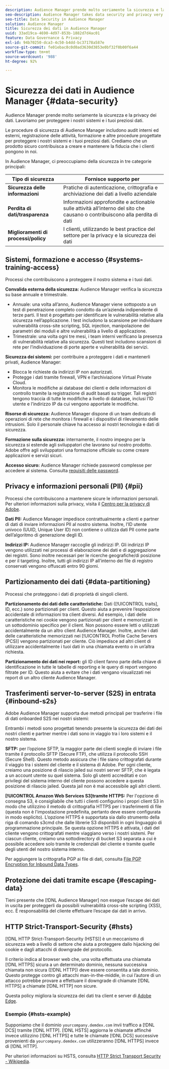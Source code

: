 ```yaml
---
description: Audience Manager prende molto seriamente la sicurezza e la privacy dei dati. Lavoriamo per proteggere i nostri sistemi e i tuoi preziosi dati.
seo-description: Audience Manager takes data security and privacy very seriously. We work to keep our systems secure and protect your valuable data.
seo-title: Data Security in Audience Manager
solution: Audience Manager
title: Sicurezza dei dati in Audience Manager
uuid: 33ad19ca-4690-4d97-853b-1882d7d4ac01
feature: Data Governance & Privacy
exl-id: 94b70250-dca3-4c50-b4dd-bc37178a587e
source-git-commit: fe01ebac8c0d0ad3630d3853e0bf32f0b00f6a44
workflow-type: tm+mt
source-wordcount: '988'
ht-degree: 92%

---
```


# Sicurezza dei dati in Audience Manager {#data-security}

Audience Manager prende molto seriamente la sicurezza e la privacy dei dati. Lavoriamo per proteggere i nostri sistemi e i tuoi preziosi dati.

Le procedure di sicurezza di Audience Manager includono audit interni ed esterni, registrazione delle attività, formazione e altre procedure progettate per proteggere i nostri sistemi e i tuoi preziosi dati. Crediamo che un prodotto sicuro contribuisca a creare e mantenere la fiducia che i clienti pongono in noi.

In Audience Manager, ci preoccupiamo della sicurezza in tre categorie principali:

| Tipo di sicurezza | Fornisce supporto per |
|---|---|
| **Sicurezza delle informazioni** | Pratiche di autenticazione, crittografia e archiviazione dei dati a livello aziendale |
| **Perdita di dati/trasparenza** | Informazioni approfondite e actionable sulle attività all’interno del sito che causano o contribuiscono alla perdita di dati |
| **Miglioramenti di processi/policy** | I clienti, utilizzando le best practice del settore per la privacy e la sicurezza dei dati |

## Sistemi, formazione e accesso {#systems-training-access}

Processi che contribuiscono a proteggere il nostro sistema e i tuoi dati.

**Convalida esterna della sicurezza:** Audience Manager verifica la sicurezza su base annuale e trimestrale.

* Annuale: una volta all’anno, Audience Manager viene sottoposto a un test di penetrazione completo condotto da un’azienda indipendente di terze parti. Il test è progettato per identificare le vulnerabilità relative alla sicurezza nell’applicazione. I test includono la scansione per individuare vulnerabilità cross-site scripting, SQL injection, manipolazione dei parametri dei moduli e altre vulnerabilità a livello di applicazione.
* Trimestrale: una volta ogni tre mesi, i team interni verificano la presenza di vulnerabilità relative alla sicurezza. Questi test includono scansioni di rete per l’individuazione di porte aperte e vulnerabilità dei servizi.

**Sicurezza dei sistemi:** per contribuire a proteggere i dati e mantenerli privati, Audience Manager:

* Blocca le richieste da indirizzi IP non autorizzati.
* Protegge i dati tramite firewall, VPN e l’archiviazione Virtual Private Cloud.
* Monitora le modifiche ai database dei clienti e delle informazioni di controllo tramite la registrazione di audit basati su trigger. Tali registri tengono traccia di tutte le modifiche a livello di database, inclusi l’ID utente e l’indirizzo IP da cui vengono apportate le modifiche.

**Risorse di sicurezza:** Audience Manager dispone di un team dedicato di operazioni di rete che monitora i firewall e i dispositivi di rilevamento delle intrusioni. Solo il personale chiave ha accesso ai nostri tecnologia e dati di sicurezza.

**Formazione sulla sicurezza:** internamente, il nostro impegno per la sicurezza si estende agli sviluppatori che lavorano sul nostro prodotto. Adobe offre agli sviluppatori una formazione ufficiale su come creare applicazioni e servizi sicuri.

**Accesso sicuro:** Audience Manager richiede password complesse per accedere al sistema. Consulta [requisiti delle password](../../reference/password-requirements.md).

## Privacy e informazioni personali (PII) {#pii}

Processi che contribuiscono a mantenere sicure le informazioni personali. Per ulteriori informazioni sulla privacy, visita il [Centro per la privacy di Adobe](https://www.adobe.com/it/privacy/advertising-services.html).

**Dati PII:** Audience Manager impedisce contrattualmente a clienti e partner di dati di inviare informazioni PII al nostro sistema. Inoltre, l’ID utente univoco (UUID, Unique User ID) non contiene o utilizza dati PII come parte dell’algoritmo di generazione degli ID.

**Indirizzi IP:** Audience Manager raccoglie gli indirizzi IP. Gli indirizzi IP vengono utilizzati nei processi di elaborazione dei dati e di aggregazione dei registri. Sono inoltre necessari per le ricerche geografiche/di posizione e per il targeting. Inoltre, tutti gli indirizzi IP all’interno dei file di registro conservati vengono offuscati entro 90 giorni.

## Partizionamento dei dati {#data-partitioning}

Processi che proteggono i dati di proprietà di singoli clienti.

**Partizionamento dei dati delle caratteristiche:** Dati ([!UICONTROL traits], ID, ecc.) sono partizionati per client. Questo aiuta a prevenire l’esposizione accidentale di informazioni tra client diversi. Ad esempio, i dati delle caratteristiche nei cookie vengono partizionati per client e memorizzati in un sottodominio specifico per il client. Non possono essere letti o utilizzati accidentalmente da un altro client Audience Manager. Inoltre, anche i dati delle caratteristiche memorizzati nei [!UICONTROL Profile Cache Servers (PCS)] vengono partizionati per cliente. Ciò impedisce ad altri client di utilizzare accidentalmente i tuoi dati in una chiamata evento o in un’altra richiesta.

**Partizionamento dei dati nei report:** gli ID client fanno parte della chiave di identificazione in tutte le tabelle di reporting e le query di report vengono filtrate per ID. Questo aiuta a evitare che i dati vengano visualizzati nei report di un altro cliente Audience Manager.

## Trasferimenti server-to-server (S2S) in entrata {#inbound-s2s}

Adobe Audience Manager supporta due metodi principali per trasferire i file di dati onboarded S2S nei nostri sistemi:

Entrambi i metodi sono progettati tenendo presente la sicurezza dei dati dei nostri clienti e partner mentre i dati sono in viaggio tra i loro sistemi e il nostro sistema.

**SFTP:** per l’opzione SFTP, la maggior parte dei clienti sceglie di inviare i file tramite il protocollo SFTP (Secure FTP), che utilizza il protocollo SSH (Secure Shell). Questo metodo assicura che i file siano crittografati durante il viaggio tra i sistemi del cliente e il sistema di Adobe. Per ogni cliente, creiamo una posizione di rilascio jailed sui nostri server SFTP, che è legata a un account utente su quel sistema. Solo gli utenti accreditati e con privilegi del sistema interno del cliente possono accedere a questa posizione di rilascio jailed. Questa jail non è mai accessibile agli altri clienti.

**[!UICONTROL Amazon Web Services S3]tramite HTTPS:** Per l&#39;opzione di consegna S3, è consigliabile che tutti i clienti configurino i propri client S3 in modo che utilizzino il metodo di crittografia HTTPS per i trasferimenti di file (questa non è l&#39;impostazione predefinita, pertanto deve essere configurata in modo esplicito). L’opzione HTTPS è supportata sia dallo strumento della riga di comando s3cmd che dalle librerie S3 disponibili in ogni linguaggio di programmazione principale. Se questa opzione HTTPS è attivata, i dati del cliente vengono crittografati mentre viaggiano verso i nostri sistemi. Per ciascun cliente, creiamo una sottodirectory di bucket S3 separata a cui è possibile accedere solo tramite le credenziali del cliente e tramite quelle degli utenti del nostro sistema interno.

Per aggiungere la crittografia PGP ai file di dati, consulta [File PGP Encryption for Inbound Data Types](../../integration/sending-audience-data/batch-data-transfer-explained/inbound-file-encryption.md).

## Protezione dei dati tramite escape {#escaping-data}

Tieni presente che [!DNL Audience Manager] non esegue l’escape dei dati in uscita per proteggerli da possibili vulnerabilità cross-site scripting (XSS), ecc. È responsabilità del cliente effettuare l’escape dai dati in arrivo.

## HTTP Strict-Transport-Security {#hsts}

[!DNL HTTP Strict-Transport-Security (HSTS)] è un meccanismo di sicurezza web a livello di settore che aiuta a proteggere dallo hijacking dei cookie e dagli attacchi di downgrade del protocollo.

Il criterio indica al browser web che, una volta effettuata una chiamata [!DNL HTTPS] sicura a un determinato dominio, nessuna successiva chiamata non sicura ([!DNL HTTP]) deve essere consentita a tale dominio. Questo protegge contro gli attacchi man-in-the-middle, in cui l’autore di un attacco potrebbe provare a effettuare il downgrade di chiamate [!DNL HTTPS] a chiamate [!DNL HTTP] non sicure.

Questa policy migliora la sicurezza dei dati tra client e server di [Adobe Edge](../../reference/system-components/components-edge.md).

### Esempio {#hsts-example}

Supponiamo che il dominio `yourcompany.demdex.com` invii traffico a [!DNL DCS] tramite [!DNL HTTP]. [!DNL HSTS] aggiorna le chiamate affinché invece utilizzino [!DNL HTTPS] e tutte le chiamate [!DNL DCS] successive provenienti da `yourcompany.demdex.com` utilizzeranno [!DNL HTTPS] invece di [!DNL HTTP].

Per ulteriori informazioni su HSTS, consulta [HTTP Strict Transport Security - Wikipedia](https://it.wikipedia.org/wiki/HTTP_Strict_Transport_Security).
